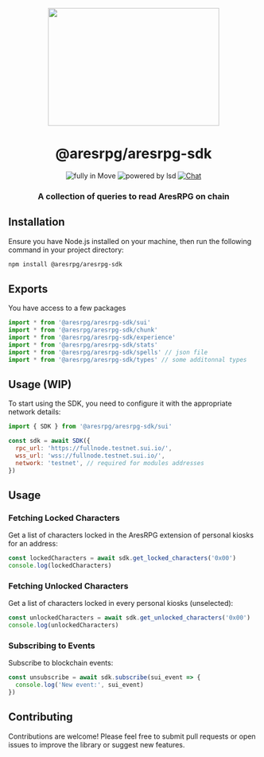 <p align=center>
  <img src="https://user-images.githubusercontent.com/11330271/208825167-77d7bc78-17d0-4f33-ad35-d108b6fac730.gif" height="237px" width="344"/>
</p>
<h1 align=center>@aresrpg/aresrpg-sdk</h1>
<p align=center>
  <img src="https://img.shields.io/badge/Made%20with-Move-blue?style=for-the-badge" alt="fully in Move"/>
  <img src="https://img.shields.io/badge/Powered%20By-Dark%20Magic-blueviolet?style=for-the-badge" alt="powered by lsd"/>
  <a href="https://discord.gg/aresrpg">
    <img src="https://img.shields.io/discord/265104803531587584.svg?logo=discord&style=for-the-badge" alt="Chat"/>
  </a>
</p>
<h3 align=center>A collection of queries to read AresRPG on chain</h3>

## Installation

Ensure you have Node.js installed on your machine, then run the following command in your project directory:

```bash
npm install @aresrpg/aresrpg-sdk
```

## Exports

You have access to a few packages

```js
import * from '@aresrpg/aresrpg-sdk/sui'
import * from '@aresrpg/aresrpg-sdk/chunk'
import * from '@aresrpg/aresrpg-sdk/experience'
import * from '@aresrpg/aresrpg-sdk/stats'
import * from '@aresrpg/aresrpg-sdk/spells' // json file
import * from '@aresrpg/aresrpg-sdk/types' // some additonnal types
```

## Usage (WIP)

To start using the SDK, you need to configure it with the appropriate network details:

```javascript
import { SDK } from '@aresrpg/aresrpg-sdk/sui'

const sdk = await SDK({
  rpc_url: 'https://fullnode.testnet.sui.io/',
  wss_url: 'wss://fullnode.testnet.sui.io/',
  network: 'testnet', // required for modules addresses
})
```

## Usage

### Fetching Locked Characters

Get a list of characters locked in the AresRPG extension of personal kiosks for an address:

```javascript
const lockedCharacters = await sdk.get_locked_characters('0x00')
console.log(lockedCharacters)
```

### Fetching Unlocked Characters

Get a list of characters locked in every personal kiosks (unselected):

```javascript
const unlockedCharacters = await sdk.get_unlocked_characters('0x00')
console.log(unlockedCharacters)
```

### Subscribing to Events

Subscribe to blockchain events:

```javascript
const unsubscribe = await sdk.subscribe(sui_event => {
  console.log('New event:', sui_event)
})
```

## Contributing

Contributions are welcome! Please feel free to submit pull requests or open issues to improve the library or suggest new features.
